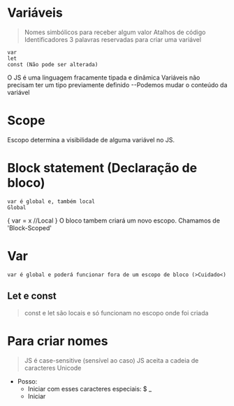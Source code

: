 # Variáveis

> Nomes simbólicos para receber algum valor
> Atalhos de código
> Identificadores
> 3 palavras reservadas para criar uma variável

    var
    let
    const (Não pode ser alterada)

O JS é uma linguagem fracamente tipada e dinâmica
Variáveis não precisam ter um tipo previamente definido
--Podemos mudar o conteúdo da variável

# Scope

Escopo determina a visibilidade de alguma variável no JS.

# Block statement (Declaração de bloco)

    var é global e, também local
    Global

{
var = x //Local
}
O bloco tambem criará um novo escopo. Chamamos de 'Block-Scoped'

# Var

    var é global e poderá funcionar fora de um escopo de bloco (>Cuidado<)

## Let e const

> const e let são locais e só funcionam no escopo onde foi criada

# Para criar nomes

> JS é case-sensitive (sensível ao caso)
> JS aceita a cadeia de caracteres Unicode

- Posso:
  - Iniciar com esses caracteres especiais: $ \_
  - Iniciar

